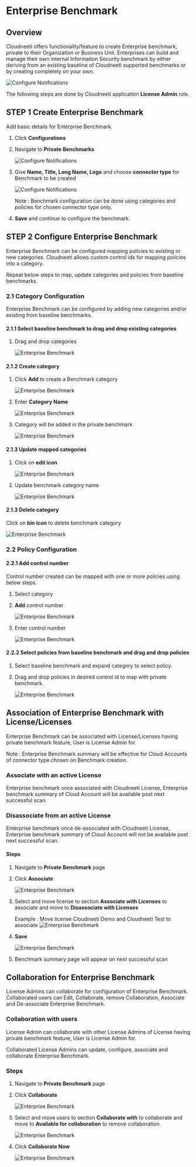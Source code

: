 Enterprise Benchmark
====================

Overview
--------

Cloudneeti offers functionality/feature to create Enterprise benchmark, private
to their Organization or Business Unit. Enterprises can build and manage their
own internal Information Security benchmark by either deriving from an existing
baseline of Cloudneeti supported benchmarks or by creating completely on your
own.

![Configure Notifications](.././images/enterpriseBenchmark/enterpriseBenchmarkOverview.png#thumbnail1)



The following steps are done by Cloudneeti application **License Admin** role.

STEP 1 Create Enterprise Benchmark
---------------------------

Add basic details for Enterprise Benchmark.

1.  Click **Configurations**

2.  Navigate to **Private Benchmarks**

    ![Configure Notifications](.././images/enterpriseBenchmark/enterpriseBenchmarkCreate.png#thumbnail)

3.  Give **Name, Title, Long Name, Logo** and choose **connector type** for
    Benchmark to be created

    ![Configure Notifications](.././images/enterpriseBenchmark/enterpriseBenchmarkBasic.png#thumbnail)

    Note : Benchmark configuration can be done using categories and policies for
    chosen connector type only.

4.  **Save** and continue to configure the benchmark.



STEP 2 Configure Enterprise Benchmark
------------------------------

Enterprise Benchmark can be configured mapping policies to existing or new
categories. Cloudneeti allows custom control ids for mapping policies into a
category.

Repeat below steps to map, update categories and policies from baseline benchmarks.

### 2.1 Category Configuration

Enterprise Benchmark can be configured by adding new categories and/or existing
from baseline benchmarks.

#### 2.1.1 Select baseline benchmark to drag and drop existing categories

1.  Drag and drop categories

    ![Enterprise Benchmark](.././images/enterpriseBenchmark/mapCreateCategories.gif)

#### 2.1.2 Create category

1.  Click **Add** to create a Benchmark category

    ![Enterprise Benchmark](.././images/enterpriseBenchmark/addCategory.png#thumbnail)

2.  Enter **Category Name**

    ![Enterprise Benchmark](.././images/enterpriseBenchmark/addCategory_1.png#thumbnail)

3. Category will be added in the private benchmark

    ![Enterprise Benchmark](.././images/enterpriseBenchmark/addCategory_2.png#thumbnail)

#### 2.1.3 Update mapped categories

1. Click on **edit icon**

    ![Enterprise Benchmark](.././images/enterpriseBenchmark/editCategory_1.png#thumbnail)

2. Update benchmark category name

    ![Enterprise Benchmark](.././images/enterpriseBenchmark/editCategory_2.png#thumbnail)

#### 2.1.3 Delete category 

Click on **bin icon** to delete benchmark category

![Enterprise Benchmark](.././images/enterpriseBenchmark/deleteCategory.png#thumbnail)

### 2.2 Policy Configuration

#### 2.2.1 Add control number

Control number created can be mapped with one or more policies using below
steps.

1. Select category

2. **Add** control number

    ![Enterprise Benchmark](.././images/enterpriseBenchmark/addControl_1.png#thumbnail)

3. Enter control number

    ![Enterprise Benchmark](.././images/enterpriseBenchmark/addControl_2.png#thumbnail)

#### 2.2.2 Select policies from baseline benchmark and drag and drop policies

1. Select baseline benchmark and expand category to select policy.

2. Drag and drop policies in desired control id to map with private benchmark.

    ![Enterprise Benchmark](.././images/enterpriseBenchmark/mapPolicies.gif)


Association of Enterprise Benchmark with License/Licenses
---------------------------------------------------------

Enterprise Benchmark can be associated with License/Licenses having private benchmark feature, User is License Admin for.

Note : Enterprise Benchmark summary will be effective for Cloud Accounts of
connector type chosen on Benchmark creation.

### Associate with an active License 

Enterprise benchmark once associated with Cloudneeti License, Enterprise
benchmark summary of Cloud Account will be available post next successful scan.


### Disassociate from an active License

Enterprise benchmark once de-associated with Cloudneeti License, Enterprise
benchmark summary of Cloud Account will not be available post next successful
scan.

#### Steps

1. Navigate to **Private Benchmark** page 

2. Click **Associate**

    ![Enterprise Benchmark](.././images/enterpriseBenchmark/associate_1.png#thumbnail)

3. Select and move license to section **Associate with Licenses** to associate and move to **Disassociate with Licenses**

    Example : Move license Cloudneeti Demo and Cloudneeti Test to associate
    ![Enterprise Benchmark](.././images/enterpriseBenchmark/associate_2.png#thumbnail)

4. **Save**

    ![Enterprise Benchmark](.././images/enterpriseBenchmark/associate_3.png#thumbnail)

5. Benchmark summary page will appear on next successful scan

    <!-- ![Enterprise Benchmark](.././images/enterpriseBenchmark/summary.png#thumbnail) -->

Collaboration for Enterprise Benchmark
--------------------------------------

License Admins can collaborate for configuration of Enterprise Benchmark.
Collaborated users can Edit, Collaborate, remove Collaboration, Associate and
De-associate Enterprise Benchmark.

### Collaboration with users

License Admin can collaborate with other License Admins of License having private benchmark feature, User is License Admin for. 

Collaborated License Admins can update, configure, associate and collaborate Enterprise Benchmark.

### Steps

1. Navigate to **Private Benchmark** page 

2. Click **Collaborate**

    ![Enterprise Benchmark](.././images/enterpriseBenchmark/collaborate_1.png#thumbnail)

3. Select and move users to section **Collaborate with** to collaborate and move to **Available for collaboration** to remove collaboration.

    ![Enterprise Benchmark](.././images/enterpriseBenchmark/collaborate_2.png#thumbnail)

4. Click **Collaborate Now** 

    ![Enterprise Benchmark](.././images/enterpriseBenchmark/collaborate_3.png#thumbnail)






<!-- Update Enterprise Benchmark
---------------------------

Enterprise benchmark can be updated for basic details as well as configurations.

### Update Enterprise Benchmark basic details

1. Navigate to **Private Benchmark** page 

2. Click **Update**

>   **\<Steps and Screenshot Here\>**

3. 

### Update Enterprise Benchmark configuration 


1. Navigate to **Private Benchmark** page 

2. Click **Configure**

>   **\<Steps and Screenshot Here\>**

Clone Benchmark
---------------

>   **\<Steps and Screenshot Here\>** -->
